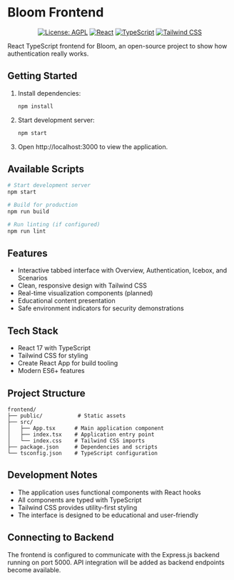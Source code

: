 # Bloom Frontend

<div align="center">

[![License: AGPL](https://img.shields.io/badge/License-AGPL-red.svg)](../LICENSE)
[![React](https://img.shields.io/badge/React-17-blue.svg)](https://reactjs.org/)
[![TypeScript](https://img.shields.io/badge/TypeScript-5.9-blue.svg)](https://www.typescriptlang.org/)
[![Tailwind CSS](https://img.shields.io/badge/Tailwind_CSS-3.4-blue.svg)](https://tailwindcss.com/)

</div>

React TypeScript frontend for Bloom, an open-source project to show how authentication really works.

## Getting Started

1. Install dependencies:
   ```bash
   npm install
   ```

2. Start development server:
   ```bash
   npm start
   ```

3. Open http://localhost:3000 to view the application.

## Available Scripts

```bash
# Start development server
npm start

# Build for production
npm run build

# Run linting (if configured)
npm run lint
```

## Features

- Interactive tabbed interface with Overview, Authentication, Icebox, and Scenarios
- Clean, responsive design with Tailwind CSS
- Real-time visualization components (planned)
- Educational content presentation
- Safe environment indicators for security demonstrations

## Tech Stack

- React 17 with TypeScript
- Tailwind CSS for styling
- Create React App for build tooling
- Modern ES6+ features

## Project Structure

```
frontend/
├── public/           # Static assets
├── src/
│   ├── App.tsx      # Main application component
│   ├── index.tsx    # Application entry point
│   └── index.css    # Tailwind CSS imports
├── package.json     # Dependencies and scripts
└── tsconfig.json    # TypeScript configuration
```

## Development Notes

- The application uses functional components with React hooks
- All components are typed with TypeScript
- Tailwind CSS provides utility-first styling
- The interface is designed to be educational and user-friendly

## Connecting to Backend

The frontend is configured to communicate with the Express.js backend running on port 5000. API integration will be added as backend endpoints become available.